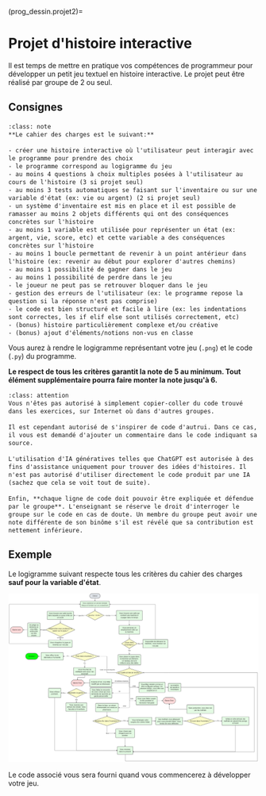 (prog_dessin.projet2)=

# Projet d'histoire interactive

Il est temps de mettre en pratique vos compétences de programmeur pour développer un petit jeu textuel en histoire interactive.
Le projet peut être réalisé par groupe de 2 ou seul.

## Consignes

```{admonition} Consignes
:class: note
**Le cahier des charges est le suivant:**

- créer une histoire interactive où l'utilisateur peut interagir avec le programme pour prendre des choix
- le programme correspond au logigramme du jeu
- au moins 4 questions à choix multiples posées à l'utilisateur au cours de l'histoire (3 si projet seul)
- au moins 3 tests automatiques se faisant sur l'inventaire ou sur une variable d'état (ex: vie ou argent) (2 si projet seul)
- un système d'inventaire est mis en place et il est possible de ramasser au moins 2 objets différents qui ont des conséquences concrètes sur l'histoire
- au moins 1 variable est utilisée pour représenter un état (ex: argent, vie, score, etc) et cette variable a des conséquences concrètes sur l'histoire
- au moins 1 boucle permettant de revenir à un point antérieur dans l'histoire (ex: revenir au début pour explorer d'autres chemins)
- au moins 1 possibilité de gagner dans le jeu
- au moins 1 possibilité de perdre dans le jeu
- le joueur ne peut pas se retrouver bloquer dans le jeu
- gestion des erreurs de l'utilisateur (ex: le programme repose la question si la réponse n'est pas comprise)
- le code est bien structuré et facile à lire (ex: les indentations sont correctes, les if elif else sont utilisés correctement, etc)
- (bonus) histoire particulièrement complexe et/ou créative
- (bonus) ajout d'éléments/notions non-vus en classe
```

Vous aurez à rendre le logigramme représentant votre jeu (`.png`) et le code (`.py`) du programme.

**Le respect de tous les critères garantit la note de 5 au minimum. Tout élément supplémentaire pourra faire monter la note jusqu'à 6.**

```{admonition} Plagiat et tricherie
:class: attention
Vous n'êtes pas autorisé à simplement copier-coller du code trouvé dans les exercices, sur Internet où dans d'autres groupes.

Il est cependant autorisé de s'inspirer de code d'autrui. Dans ce cas, il vous est demandé d'ajouter un commentaire dans le code indiquant sa source.

L'utilisation d'IA génératives telles que ChatGPT est autorisée à des fins d'assistance uniquement pour trouver des idées d'histoires. Il n'est pas autorisé d'utiliser directement le code produit par une IA (sachez que cela se voit tout de suite).

Enfin, **chaque ligne de code doit pouvoir être expliquée et défendue par le groupe**. L'enseignant se réserve le droit d'interroger le groupe sur le code en cas de doute. Un membre du groupe peut avoir une note différente de son binôme s'il est révélé que sa contribution est nettement inférieure.
```

## Exemple

Le logigramme suivant respecte tous les critères du cahier des charges **sauf pour la variable d'état**.

![projet](../media/aventure_complexe.png)

Le code associé vous sera fourni quand vous commencerez à développer votre jeu.
